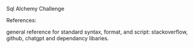Sql Alchemy Challenge

References:

general reference for standard syntax, format, and script: stackoverflow, github, chatgpt and dependancy libaries.


